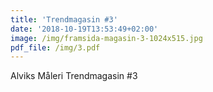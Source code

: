 ```yaml
---
title: 'Trendmagasin #3'
date: '2018-10-19T13:53:49+02:00'
image: /img/framsida-magasin-3-1024x515.jpg
pdf_file: /img/3.pdf
---
```

Alviks Måleri Trendmagasin #3
